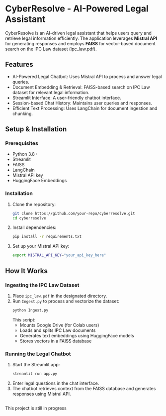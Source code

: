 # CyberResolve - AI-Powered Legal Assistant

CyberResolve is an AI-driven legal assistant that helps users query and retrieve legal information efficiently. The application leverages **Mistral API** for generating responses and employs **FAISS** for vector-based document search on the IPC Law dataset (ipc\_law\.pdf).

## Features

- AI-Powered Legal Chatbot: Uses Mistral API to process and answer legal queries.
- Document Embedding & Retrieval: FAISS-based search on IPC Law dataset for relevant legal information.
- Streamlit Interface: A user-friendly chatbot interface.
- Session-based Chat History: Maintains user queries and responses.
- Efficient Text Processing: Uses LangChain for document ingestion and chunking.

## Setup & Installation

### Prerequisites

- Python 3.8+
- Streamlit
- FAISS
- LangChain
- Mistral API key
- HuggingFace Embeddings

### Installation

1. Clone the repository:
   ```sh
   git clone https://github.com/your-repo/cyberresolve.git
   cd cyberresolve
   ```
2. Install dependencies:
   ```sh
   pip install -r requirements.txt
   ```
3. Set up your Mistral API key:
   ```sh
   export MISTRAL_API_KEY="your_api_key_here"
   ```

## How It Works

### Ingesting the IPC Law Dataset

1. Place `ipc_law.pdf` in the designated directory.
2. Run `Ingest.py` to process and vectorize the dataset:
   ```sh
   python Ingest.py
   ```
   This script:
   - Mounts Google Drive (for Colab users)
   - Loads and splits IPC Law documents
   - Generates text embeddings using HuggingFace models
   - Stores vectors in a FAISS database

### Running the Legal Chatbot

1. Start the Streamlit app:
   ```sh
   streamlit run app.py
   ```
2. Enter legal questions in the chat interface.
3. The chatbot retrieves context from the FAISS database and generates responses using Mistral API.

##

This project is still in progress 
